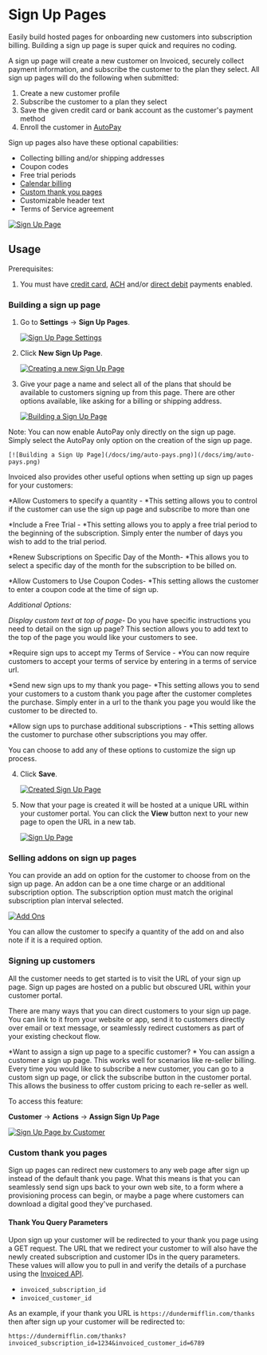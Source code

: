 # Sign Up Pages

Easily build hosted pages for onboarding new customers into subscription billing. Building a sign up page is super quick and requires no coding.

A sign up page will create a new customer on Invoiced, securely collect payment information, and subscribe the customer to the plan they select. All sign up pages will do the following when submitted:

1. Create a new customer profile
2. Subscribe the customer to a plan they select
3. Save the given credit card or bank account as the customer's payment method
4. Enroll the customer in [AutoPay](autopay)

Sign up pages also have these optional capabilities:

- Collecting billing and/or shipping addresses
- Coupon codes
- Free trial periods
- [Calendar billing](subscription-billing#calendar-billing)
- [Custom thank you pages](#custom-thank-you-pages)
- Customizable header text
- Terms of Service agreement

[![Sign Up Page](/docs/img/sign-up-page.png)](/docs/img/sign-up-page.png)

## Usage

Prerequisites:

1. You must have [credit card](/resources/docs/payments/card), [ACH](/resources/docs/payments/ach) and/or [direct debit](/resources/docs/payments/direct-debit) payments enabled.

### Building a sign up page

1. Go to **Settings** &rarr; **Sign Up Pages**.

   [![Sign Up Page Settings](/docs/img/sign-up-pages-settings.png)](/docs/img/sign-up-pages-settings.png)

2. Click **New Sign Up Page**.

   [![Creating a new Sign Up Page](/docs/img/sign-up-pages-empty.png)](/docs/img/sign-up-pages-empty.png)

3. Give your page a name and select all of the plans that should be available to customers signing up from this page. There are other options available, like asking for a billing or shipping address.

   [![Building a Sign Up Page](/docs/img/sign-up-pages-new.png)](/docs/img/sign-up-pages-new.png)

 Note: You can now enable AutoPay only directly on the sign up page. Simply select the AutoPay only option on the creation of the sign up page. 

    [![Building a Sign Up Page](/docs/img/auto-pays.png)](/docs/img/auto-pays.png)


Invoiced also provides other useful options when setting up sign up pages for your customers:

*Allow Customers to specify a quantity - *This setting allows you to control if the customer can use the sign up page and subscribe to more than one 

*Include a Free Trial - *This setting allows you to apply a free trial period to the beginning of the subscription. Simply enter the number of days you wish to add to the trial period. 

*Renew Subscriptions on Specific Day of the Month- *This allows you to select a specific day of the month for the subscription to be billed on. 

*Allow Customers to Use Coupon Codes- *This setting allows the customer to enter a coupon code at the time of sign up.


*Additional Options:*

*Display custom text at top of page*- Do you have specific instructions you need to detail on the sign up page? This section allows you to add text to the top of the page you would like your customers to see.

*Require sign ups to accept my Terms of Service - *You can now require customers to accept your terms of service by entering in a terms of service url. 

*Send new sign ups to my thank you page- *This setting allows you to send your customers to a custom thank you page after the customer completes the purchase. Simply enter in a url to the thank you page you would like the customer to be directed to. 

*Allow sign ups to purchase additional subscriptions - *This setting allows the customer to purchase other subscriptions you may offer. 


You can choose to add any of these options to customize the sign up process.

4. Click **Save**.

   [![Created Sign Up Page](/docs/img/sign-up-pages-created.png)](/docs/img/sign-up-pages-created.png)

5. Now that your page is created it will be hosted at a unique URL within your customer portal. You can click the **View** button next to your new page to open the URL in a new tab.

   [![Sign Up Page](/docs/img/sign-up-page.png)](/docs/img/sign-up-page.png)

### Selling addons on sign up pages
You can provide an add on option for the customer to choose from on the sign up page. An addon can be a one time charge or an additional subscription option. The subscription option must match the original subscription plan interval selected. 

   [![Add Ons](/docs/img/addons.png)](/docs/img/addons.png)

You can allow the customer to specify a quantity of the add on and also note if it is a required option. 

### Signing up customers

All the customer needs to get started is to visit the URL of your sign up page. Sign up pages are hosted on a public but obscured URL within your customer portal.

There are many ways that you can direct customers to your sign up page. You can link to it from your website or app, send it to customers directly over email or text message, or seamlessly redirect customers as part of your existing checkout flow.


*Want to assign a sign up page to a specific customer? *
You can assign a customer a sign up page. This works well for scenarios like re-seller billing. Every time you would like to subscribe a new customer, you can go to a custom sign up page, or click the subscribe button in the customer portal. This allows the business to offer custom pricing to each re-seller as well. 

 To access this feature:

  **Customer** &rarr; **Actions** &rarr; **Assign Sign Up Page**

   [![Sign Up Page by Customer](/docs/img/signup-page-by-customer.png)](/docs/img/signup-page-by-customer.png)


### Custom thank you pages

Sign up pages can redirect new customers to any web page after sign up instead of the default thank you page. What this means is that you can seamlessly send sign ups back to your own web site, to a form where a provisioning process can begin, or maybe a page where customers can download a digital good they've purchased.

#### Thank You Query Parameters

Upon sign up your customer will be redirected to your thank you page using a GET request. The URL that we redirect your customer to will also have the newly created subscription and customer IDs in the query parameters. These values will allow you to pull in and verify the details of a purchase using the [Invoiced API](../dev).

- `invoiced_subscription_id`
- `invoiced_customer_id`

As an example, if your thank you URL is `https://dundermifflin.com/thanks` then after sign up your customer will be redirected to:

`https://dundermifflin.com/thanks?invoiced_subscription_id=1234&invoiced_customer_id=6789`

